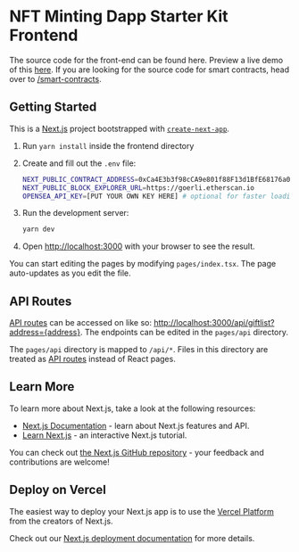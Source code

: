 # NFT Minting Dapp Starter Kit Frontend

The source code for the front-end can be found here. Preview a live demo of this [here](https://nonfungiblecoinbaes.vercel.app/). If you are looking for the source code for smart contracts, head over to [/smart-contracts](/smart-contracts/).

## Getting Started

This is a [Next.js](https://nextjs.org/) project bootstrapped with [`create-next-app`](https://github.com/vercel/next.js/tree/canary/packages/create-next-app).

1. Run `yarn install` inside the frontend directory
2. Create and fill out the `.env` file:
   ```bash
   NEXT_PUBLIC_CONTRACT_ADDRESS=0xCa4E3b3f98cCA9e801f88F13d1BfE68176a03dFA # modify with your own deployed contract address
   NEXT_PUBLIC_BLOCK_EXPLORER_URL=https://goerli.etherscan.io
   OPENSEA_API_KEY=[PUT YOUR OWN KEY HERE] # optional for faster loading
   ```
3. Run the development server:

   ```bash
   yarn dev
   ```

4. Open [http://localhost:3000](http://localhost:3000) with your browser to see the result.

You can start editing the pages by modifying `pages/index.tsx`. The page auto-updates as you edit the file.

## API Routes

[API routes](https://nextjs.org/docs/api-routes/introduction) can be accessed on like so: [http://localhost:3000/api/giftlist?address={address}](http://localhost:3000/api/giftlist?address=0x0). The endpoints can be edited in the `pages/api` directory.

The `pages/api` directory is mapped to `/api/*`. Files in this directory are treated as [API routes](https://nextjs.org/docs/api-routes/introduction) instead of React pages.

## Learn More

To learn more about Next.js, take a look at the following resources:

- [Next.js Documentation](https://nextjs.org/docs) - learn about Next.js features and API.
- [Learn Next.js](https://nextjs.org/learn) - an interactive Next.js tutorial.

You can check out [the Next.js GitHub repository](https://github.com/vercel/next.js/) - your feedback and contributions are welcome!

## Deploy on Vercel

The easiest way to deploy your Next.js app is to use the [Vercel Platform](https://vercel.com/new?utm_medium=default-template&filter=next.js&utm_source=create-next-app&utm_campaign=create-next-app-readme) from the creators of Next.js.

Check out our [Next.js deployment documentation](https://nextjs.org/docs/deployment) for more details.
